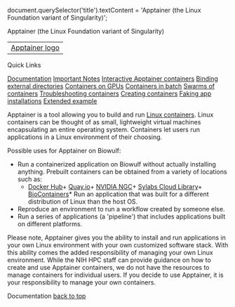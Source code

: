 

document.querySelector('title').textContent = 'Apptainer (the Linux Foundation variant of Singularity)';


Apptainer (the Linux Foundation variant of Singularity)





|  |
| --- |
| [Apptainer logo](https://apptainer.org/) |




  

Quick Links

[Documentation](#doc)
[Important Notes](#notes)
[Interactive Apptainer containers](#int)
[Binding external directories](#bind)
[Containers on GPUs](#gpu)
[Containers in batch](#batch)
[Swarms of containers](#swarm)
[Troubleshooting containers](#oomkills)
[Creating containers](#create)
[Faking app installations](#apps)
[Extended example](#example)





Apptainer is a tool allowing you to build and run [Linux containers](https://opensource.com/resources/what-are-linux-containers). Linux containers can be thought of as small, lightweight virtual machines encapsulating an entire operating system. Containers let users run applications in a Linux environment of their choosing.

Possible uses for Apptainer on Biowulf:
* Run a containerized application on Biowulf without actually installing anything. Prebuilt containers can be obtained from a variety of locations such as:
	+ [Docker Hub](https://hub.docker.com/)+ [Quay.io](https://quay.io/search)+ [NVIDIA NGC](https://catalog.ngc.nvidia.com/containers)+ [Sylabs Cloud Library](https://cloud.sylabs.io/library)+ [BioContainers](https://biocontainers.pro/registry)* Run an application that was built for a different distribution of Linux than the host OS.
* Reproduce an environment to run a workflow created by someone else.
* Run a series of applications (a 'pipeline') that includes applications built on different platforms.



Please note, Apptainer gives you the ability to install and run applications in your own Linux environment with your own customized software stack. With this ability comes the added responsibility of managing your own Linux environment. While the NIH HPC staff can provide guidance on how to create and use Apptainer containers, we do not have the resources to manage containers for individual users. If you decide to use Apptainer, it is your responsibility to manage your own containers.


  

  


Documentation
[back to top](apptainer.html)  










